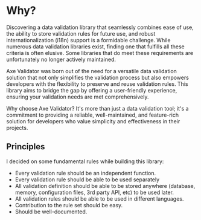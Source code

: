 # Why?

Discovering a data validation library that seamlessly combines ease of use, the ability to store validation rules for future use, and robust internationalization (i18n) support is a formidable challenge. While numerous data validation libraries exist, finding one that fulfills all these criteria is often elusive. Some libraries that do meet these requirements are unfortunately no longer actively maintained.

Axe Validator was born out of the need for a versatile data validation solution that not only simplifies the validation process but also empowers developers with the flexibility to preserve and reuse validation rules. This library aims to bridge the gap by offering a user-friendly experience, ensuring your validation needs are met comprehensively.

Why choose Axe Validator? It's more than just a data validation tool; it's a commitment to providing a reliable, well-maintained, and feature-rich solution for developers who value simplicity and effectiveness in their projects.

## Principles

I decided on some fundamental rules while building this library:

- Every validation rule should be an independent function.
- Every validation rule should be able to be used separately
- All validation definition should be able to be stored anywhere (database, memory, configuration files, 3rd party API, etc) to be used later.
- All validation rules should be able to be used in different languages.
- Contribution to the rule set should be easy.
- Should be well-documented.
